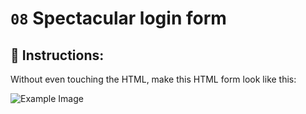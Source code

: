 # `08` Spectacular login form

## 📝 Instructions:

Without even touching the HTML, make this HTML form look like this:

![Example Image](http://i.imgur.com/BCp1oWy.png)